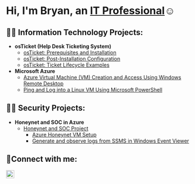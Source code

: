 <h1>Hi, I'm Bryan, an <a href="https://www.linkedin.com/in/bryan-atherton-671347141/">IT Professional</a>☺</h1>

<h2>👨‍💻 Information Technology Projects:</h2>

- <b>osTicket (Help Desk Ticketing System)</b>
  - [osTicket: Prerequisites and Installation](https://github.com/BryanEAtherton/osticket-prereqs)
  - [osTicket: Post-Installation Configuration](https://github.com/BryanEAtherton/osticket-post-install-setup)
  - [osTicket: Ticket Lifecycle Examples](https://github.com/BryanEAtherton/osTicket-Ticket-Life-Cycle-Example-)
- <b>Microsoft Azure</b>
  - [Azure Virtual Machine (VM) Creation and Access Using Windows Remote Desktop](https://github.com/BryanEAtherton/Azure-Virtual-Machine)
  - [Ping and Log into a Linux VM Using Microsoft PowerShell](https://github.com/BryanEAtherton/Ping-Linux-VM) 
 
<h2>👨‍💻 Security Projects: </h2>

- <b>Honeynet and SOC in Azure </b>
  - [Honeynet and SOC Project](https://github.com/BryanEAtherton/Azure-Honynet-and-SOC)
    - [Azure Honeynet VM Setup](https://github.com/BryanEAtherton/Azure-Honeynet-Setup)
    - [Generate and observe logs from SSMS in Windows Event Viewer](https://github.com/BryanEAtherton/Create-and-View-Events-in-Windows-Event-Viewer)
  
  

<h2>🤳Connect with me:</h2


[<img align="left" alt="Josh | LinkedIn" width="22px" src="https://cdn.jsdelivr.net/npm/simple-icons@v3/icons/linkedin.svg" />][linkedin]



[linkedin]: https://www.linkedin.com/in/bryan-atherton-671347141
